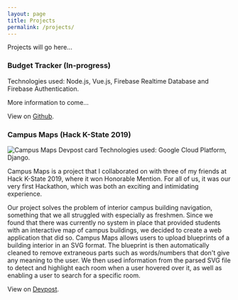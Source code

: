 ```yaml
---
layout: page
title: Projects
permalink: /projects/
---
```


Projects will go here...

### Budget Tracker (In-progress)
Technologies used: Node.js, Vue.js, Firebase Realtime Database and Firebase Authentication.

More information to come...

View on [Github](https://github.com/marissashivers/Budget-Tracker).

### Campus Maps (Hack K-State 2019)
![Campus Maps Devpost card](https://i.imgur.com/kq05zMC.png)
Technologies used: Google Cloud Platform, Django.

Campus Maps is a project that I collaborated on with three of my friends at Hack K-State 2019, where it won Honorable Mention. For all of us, it was our very first Hackathon, which was both an exciting and intimidating experience.

Our project solves the problem of interior campus building navigation, something that we all struggled with especially as freshmen. Since we found that there was currently no system in place that provided students with an interactive map of campus buildings, we decided to create a web application that did so. Campus Maps allows users to upload blueprints of a building interior in an SVG format. The blueprint is then automatically cleaned to remove extraneous parts such as words/numbers that don't give any meaning to the user. We then used information from the parsed SVG file to detect and highlight each room when a user hovered over it, as well as enabling a user to search for a specific room.

View on [Devpost](https://devpost.com/software/campus-maps-21zicq).
